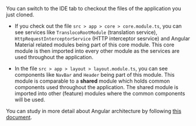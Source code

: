 You can switch to the IDE tab to checkout the files of the application you just cloned.

* If you check out the file `src > app > core > core.module.ts`, you can see services like `TranslocoRootModule` (translation service), `HttpRequestInterceptorService` (HTTP interceptor sesrvice) and Angular Material related modules being part of this core module. This core module is then imported into every other module as the services are used throughout the application.

* In the file `src > app > layout > layout.module.ts`, you can see components like `NavBar` and `Header` being part of this module. This module is comparable to a **shared** module which holds common components used throughout the application. The shared module is imported into other (feature) modules where the common components will be used.

You can study in more detail about Angular architecture by following [this document](https://devonfw.com/website/pages/docs/master-devon4ng.asciidoc_architecture.html#meta-architecture.asciidoc_devonfw-reference-client-architecture).